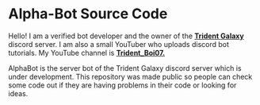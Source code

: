 # Alpha-Bot Source Code

Hello! I am a verified bot developer and the owner of the **[Trident Galaxy](https://discord.gg/kjFhr2N)** discord server. I am also a small YouTuber who uploads discord bot tutorials. My YouTube channel is **[Trident_Boi07.](https://www.youtube.com/channel/UCHM5EplrFlp5DAKL39PT4Sw?view_as=subscriber)** 

AlphaBot is the server bot of the Trident Galaxy discord server which is under development. This repository was made public so people can check some code out if they are having problems in their code or looking for ideas. 

